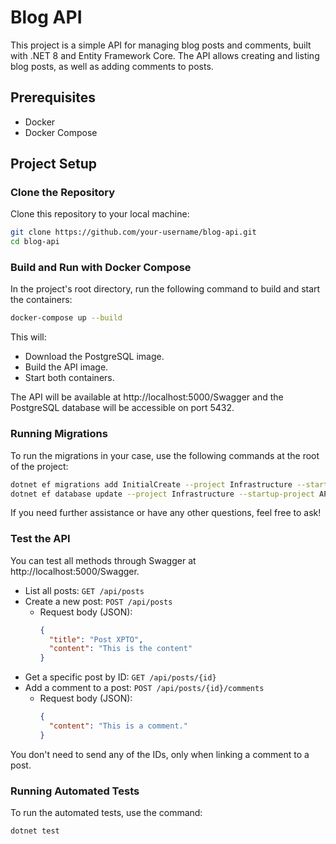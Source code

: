 # Blog API

This project is a simple API for managing blog posts and comments, built with .NET 8 and Entity Framework Core. The API allows creating and listing blog posts, as well as adding comments to posts.

## Prerequisites

- Docker
- Docker Compose

## Project Setup

### Clone the Repository

Clone this repository to your local machine:

```bash
git clone https://github.com/your-username/blog-api.git
cd blog-api
```

### Build and Run with Docker Compose

In the project's root directory, run the following command to build and start the containers:

```bash
docker-compose up --build
```

This will:

- Download the PostgreSQL image.
- Build the API image.
- Start both containers.

The API will be available at http://localhost:5000/Swagger and the PostgreSQL database will be accessible on port 5432.


### Running Migrations

To run the migrations in your case, use the following commands at the root of the project:

```bash
dotnet ef migrations add InitialCreate --project Infrastructure --startup-project API
dotnet ef database update --project Infrastructure --startup-project API
```

If you need further assistance or have any other questions, feel free to ask!

### Test the API

You can test all methods through Swagger at http://localhost:5000/Swagger.

- List all posts: `GET /api/posts`
- Create a new post: `POST /api/posts`
  - Request body (JSON):
    ```json
    {
      "title": "Post XPTO",
      "content": "This is the content"
    }
    ```
- Get a specific post by ID: `GET /api/posts/{id}`
- Add a comment to a post: `POST /api/posts/{id}/comments`
  - Request body (JSON):
    ```json
    {
      "content": "This is a comment."
    }
    ```

You don't need to send any of the IDs, only when linking a comment to a post.

### Running Automated Tests

To run the automated tests, use the command:

```bash
dotnet test
```
